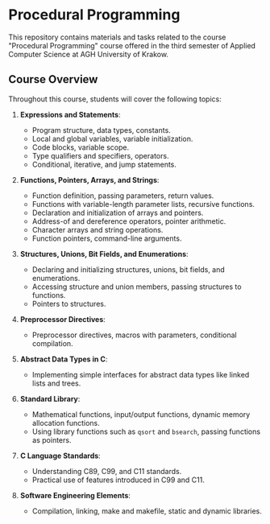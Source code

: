 # Procedural Programming

This repository contains materials and tasks related to the course "Procedural Programming" course offered in the third semester of Applied Computer Science at AGH University of Krakow.
## Course Overview

Throughout this course, students will cover the following topics:

1. **Expressions and Statements**:
   - Program structure, data types, constants.
   - Local and global variables, variable initialization.
   - Code blocks, variable scope.
   - Type qualifiers and specifiers, operators.
   - Conditional, iterative, and jump statements.

2. **Functions, Pointers, Arrays, and Strings**:
   - Function definition, passing parameters, return values.
   - Functions with variable-length parameter lists, recursive functions.
   - Declaration and initialization of arrays and pointers.
   - Address-of and dereference operators, pointer arithmetic.
   - Character arrays and string operations.
   - Function pointers, command-line arguments.

3. **Structures, Unions, Bit Fields, and Enumerations**:
   - Declaring and initializing structures, unions, bit fields, and enumerations.
   - Accessing structure and union members, passing structures to functions.
   - Pointers to structures.

4. **Preprocessor Directives**:
   - Preprocessor directives, macros with parameters, conditional compilation.

5. **Abstract Data Types in C**:
   - Implementing simple interfaces for abstract data types like linked lists and trees.

6. **Standard Library**:
   - Mathematical functions, input/output functions, dynamic memory allocation functions.
   - Using library functions such as `qsort` and `bsearch`, passing functions as pointers.

7. **C Language Standards**:
   - Understanding C89, C99, and C11 standards.
   - Practical use of features introduced in C99 and C11.

8. **Software Engineering Elements**:
   - Compilation, linking, make and makefile, static and dynamic libraries.
